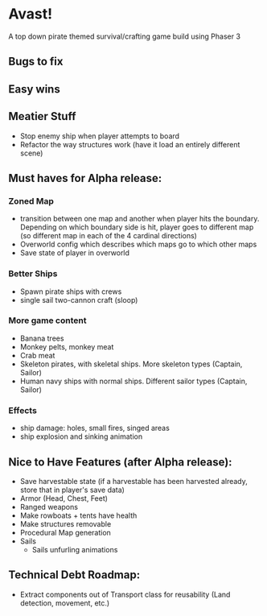 # Avast!

A top down pirate themed survival/crafting game build using Phaser 3

## Bugs to fix

## Easy wins

## Meatier Stuff

- Stop enemy ship when player attempts to board
- Refactor the way structures work (have it load an entirely different scene)

## Must haves for Alpha release:

### Zoned Map

- transition between one map and another when player hits the boundary. Depending on which boundary side is hit, player goes to different map (so different map in each of the 4 cardinal directions)
- Overworld config which describes which maps go to which other maps
- Save state of player in overworld

### Better Ships

- Spawn pirate ships with crews
- single sail two-cannon craft (sloop)

### More game content

- Banana trees
- Monkey pelts, monkey meat
- Crab meat
- Skeleton pirates, with skeletal ships. More skeleton types (Captain, Sailor)
- Human navy ships with normal ships. Different sailor types (Captain, Sailor)

### Effects

- ship damage: holes, small fires, singed areas
- ship explosion and sinking animation

## Nice to Have Features (after Alpha release):

- Save harvestable state (if a harvestable has been harvested already, store that in player's save data)
- Armor (Head, Chest, Feet)
- Ranged weapons
- Make rowboats + tents have health
- Make structures removable
- Procedural Map generation
- Sails
  - Sails unfurling animations

## Technical Debt Roadmap:

- Extract components out of Transport class for reusability (Land detection, movement, etc.)
